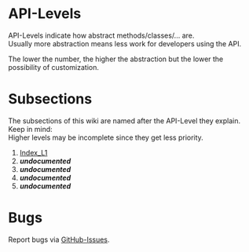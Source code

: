 # API-Levels

API-Levels indicate how abstract methods/classes/... are.  
Usually more abstraction means less work for developers using the API.  
  
The lower the number, the higher the abstraction but the lower the possibility of customization.  

# Subsections
  
The subsections of this wiki are named after the API-Level they explain.  
Keep in mind:  
Higher levels may be incomplete since they get less priority.

1. [Index_L1](https://github.com/MarkL4YG/Homework_Server_CDK/tree/bleeding/wiki/1/API.md)
2. ___undocumented___
3. ___undocumented___
4. ___undocumented___
5. ___undocumented___
    
# Bugs
Report bugs via [GitHub-Issues](https://github.com/MarkL4YG/Homework_Server_CDK/issues).  

